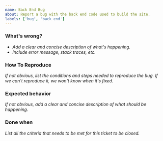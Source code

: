 ```yaml
---
name: Back End Bug
about: Report a bug with the back end code used to build the site.
labels: ['bug', 'back end']
---
```


### What's wrong?

* _Add a clear and concise description of what's happening._
* _Include error message, stack traces, etc._

### How To Reproduce

_If not obvious, list the conditions and steps needed to reproduce the bug. If we can't
reproduce it, we won't know when it's fixed._

### Expected behavior

_If not obvious, add a clear and concise description of what should be happening._

### Done when

_List all the criteria that needs to be met for this ticket to be closed._
